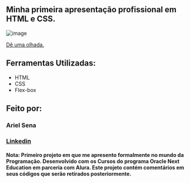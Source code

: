 

## Minha primeira apresentação profissional em HTML e CSS.

![image](https://github.com/arielsena27/apresentacao_Profissional/assets/63069231/5b1b32c8-9551-45fb-9fc4-7511bf037a80)

[Dê uma olhada.](https://arielsena27.github.io/)

## Ferramentas Utilizadas:
* HTML
* CSS
* Flex-box

## Feito por:
### Ariel Sena
### [Linkedin](www.linkedin.com/in/arielsena27)

#### Nota: Primeiro projeto em que me apresento formalmente no mundo da Programação. Desenvolvido com os Cursos do programa Oracle Next Education em parceria com Alura. Este projeto contém comentários em seus códigos que serão retirados posteriormente.

